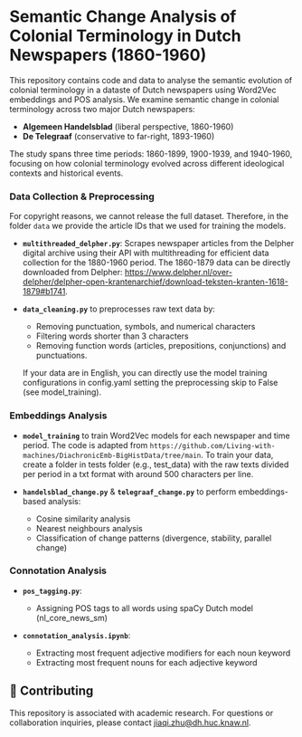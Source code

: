 # Semantic Change Analysis of Colonial Terminology in Dutch Newspapers (1860-1960)

This repository contains code and data to analyse the semantic evolution of colonial terminology in a dataste of Dutch newspapers using Word2Vec embeddings and POS analysis. We examine semantic change in colonial terminology across two major Dutch newspapers:
- **Algemeen Handelsblad** (liberal perspective, 1860-1960)
- **De Telegraaf** (conservative to far-right, 1893-1960)

The study spans three time periods: 1860-1899, 1900-1939, and 1940-1960, focusing on how colonial terminology evolved across different ideological contexts and historical events.

### Data Collection & Preprocessing

For copyright reasons, we cannot release the full dataset. Therefore, in the folder `data` we provide the article IDs that we used for training the models. 

- **`multithreaded_delpher.py`**: Scrapes newspaper articles from the Delpher digital archive using their API with multithreading for efficient data collection for the 1880-1960 period. The 1860-1879 data can be directly downloaded from Delpher: https://www.delpher.nl/over-delpher/delpher-open-krantenarchief/download-teksten-kranten-1618-1879#b1741.
  
- **`data_cleaning.py`** to preprocesses raw text data by:
  - Removing punctuation, symbols, and numerical characters
  - Filtering words shorter than 3 characters
  - Removing function words (articles, prepositions, conjunctions) and punctuations.
  
  If your data are in English, you can directly use the model training configurations in config.yaml setting the preprocessing skip to False (see model_training).

### Embeddings Analysis

- **`model_training`** to train Word2Vec models for each newspaper and time period. The code is adapted from `https://github.com/Living-with-machines/DiachronicEmb-BigHistData/tree/main`.
  To train your data, create a folder in tests folder (e.g., test_data) with the raw texts divided per period in a txt format with around 500 characters per line. 
  
- **`handelsblad_change.py`** & **`telegraaf_change.py`** to perform embeddings-based analysis:
  - Cosine similarity analysis
  - Nearest neighbours analysis
  - Classification of change patterns (divergence, stability, parallel change)

### Connotation Analysis

- **`pos_tagging.py`**:
  - Assigning POS tags to all words using spaCy Dutch model (nl_core_news_sm)
    
- **`connotation_analysis.ipynb`**:
  - Extracting most frequent adjective modifiers for each noun keyword
  - Extracting most frequent nouns for each adjective keyword

## 🤝 Contributing

This repository is associated with academic research. For questions or collaboration inquiries, please contact jiaqi.zhu@dh.huc.knaw.nl.
